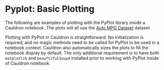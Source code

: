 # Pyplot: Basic Plotting

The following are examples of plotting with the PyPlot library inside a Cauldron
notebook. The plots will all use the 
[Auto MPG Dataset](https://archive.ics.uci.edu/ml/datasets/Auto+MPG) dataset.

Plotting with PyPlot in Cauldron is straightforward. No initialization is 
required, and no magic methods need to be called for PyPlot to be used in a 
notebook context. Cauldron also automatically sizes the plots to fill the 
notebook display by default. The only additional requirement is to have
both `matplotlib` and `beauftifulSoup4` installed prior to working with
PyPlot inside of Cauldron notebook.
